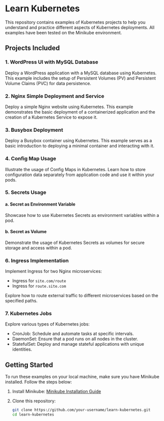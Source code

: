 # Learn Kubernetes

This repository contains examples of Kubernetes projects to help you understand and practice different aspects of Kubernetes deployments. All examples have been tested on the Minikube environment.

## Projects Included

### 1. WordPress UI with MySQL Database

Deploy a WordPress application with a MySQL database using Kubernetes. This example includes the setup of Persistent Volumes (PV) and Persistent Volume Claims (PVC) for data persistence.

### 2. Nginx Simple Deployment and Service

Deploy a simple Nginx website using Kubernetes. This example demonstrates the basic deployment of a containerized application and the creation of a Kubernetes Service to expose it.

### 3. Busybox Deployment

Deploy a Busybox container using Kubernetes. This example serves as a basic introduction to deploying a minimal container and interacting with it.

### 4. Config Map Usage

Illustrate the usage of Config Maps in Kubernetes. Learn how to store configuration data separately from application code and use it within your pods.

### 5. Secrets Usage

#### a. Secret as Environment Variable

Showcase how to use Kubernetes Secrets as environment variables within a pod.

#### b. Secret as Volume

Demonstrate the usage of Kubernetes Secrets as volumes for secure storage and access within a pod.

### 6. Ingress Implementation

Implement Ingress for two Nginx microservices:

- Ingress for `site.com/route`
- Ingress for `route.site.com`

Explore how to route external traffic to different microservices based on the specified paths.

### 7. Kubernetes Jobs

Explore various types of Kubernetes jobs:

- CronJob: Schedule and automate tasks at specific intervals.
- DaemonSet: Ensure that a pod runs on all nodes in the cluster.
- StatefulSet: Deploy and manage stateful applications with unique identities.

## Getting Started

To run these examples on your local machine, make sure you have Minikube installed. Follow the steps below:

1. Install Minikube: [Minikube Installation Guide](https://minikube.sigs.k8s.io/docs/start/)

2. Clone this repository:

   ```bash
   git clone https://github.com/your-username/learn-kubernetes.git
   cd learn-kubernetes
